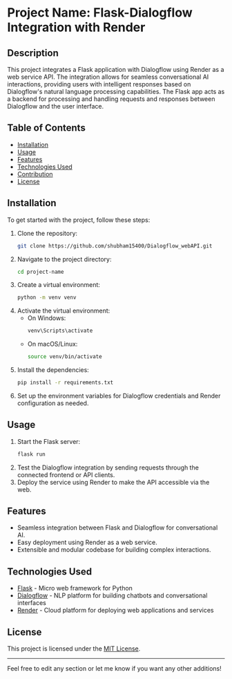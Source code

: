 # Project Name: Flask-Dialogflow Integration with Render

## Description
This project integrates a Flask application with Dialogflow using Render as a web service API. The integration allows for seamless conversational AI interactions, providing users with intelligent responses based on Dialogflow's natural language processing capabilities. The Flask app acts as a backend for processing and handling requests and responses between Dialogflow and the user interface.

## Table of Contents
- [Installation](#installation)
- [Usage](#usage)
- [Features](#features)
- [Technologies Used](#technologies-used)
- [Contribution](#contribution)
- [License](#license)

## Installation
To get started with the project, follow these steps:
1. Clone the repository:
   ```bash
   git clone https://github.com/shubham15400/Dialogflow_webAPI.git
   ```
2. Navigate to the project directory:
   ```bash
   cd project-name
   ```
3. Create a virtual environment:
   ```bash
   python -m venv venv
   ```
4. Activate the virtual environment:
   - On Windows:
     ```bash
     venv\Scripts\activate
     ```
   - On macOS/Linux:
     ```bash
     source venv/bin/activate
     ```
5. Install the dependencies:
   ```bash
   pip install -r requirements.txt
   ```
6. Set up the environment variables for Dialogflow credentials and Render configuration as needed.

## Usage
1. Start the Flask server:
   ```bash
   flask run
   ```
2. Test the Dialogflow integration by sending requests through the connected frontend or API clients.
3. Deploy the service using Render to make the API accessible via the web.

## Features
- Seamless integration between Flask and Dialogflow for conversational AI.
- Easy deployment using Render as a web service.
- Extensible and modular codebase for building complex interactions.

## Technologies Used
- [Flask](https://flask.palletsprojects.com/) - Micro web framework for Python
- [Dialogflow](https://cloud.google.com/dialogflow) - NLP platform for building chatbots and conversational interfaces
- [Render](https://render.com/) - Cloud platform for deploying web applications and services

## License
This project is licensed under the [MIT License](LICENSE).

---

Feel free to edit any section or let me know if you want any other additions!
